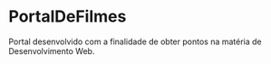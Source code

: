# PortalDeFilmes
Portal desenvolvido com a finalidade de obter pontos na matéria de Desenvolvimento Web.

